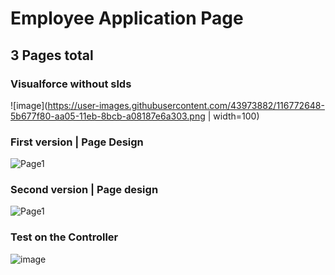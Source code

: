 # Employee Application Page
## 3 Pages total

### Visualforce without slds
![image](https://user-images.githubusercontent.com/43973882/116772648-5b677f80-aa05-11eb-8bcb-a08187e6a303.png | width=100)


### First version | Page Design
![Page1](https://user-images.githubusercontent.com/43973882/116498808-7d270200-a85f-11eb-88b1-a2d24b08dfc7.PNG)



### Second version | Page design
![Page1](https://user-images.githubusercontent.com/43973882/116771685-2b6aad00-aa02-11eb-863f-2977a9cbaac4.PNG)




### Test on the Controller
![image](https://user-images.githubusercontent.com/43973882/116772255-800e2800-aa02-11eb-8362-c296d4a2e319.png)

